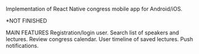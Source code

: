Implementation of React Native congress mobile app for Android/iOS.

*NOT FINISHED

MAIN FEATURES
Registration/login user.
Search list of speakers and lectures.
Review congress calendar.
User timeline of saved lectures.
Push notifications. 
